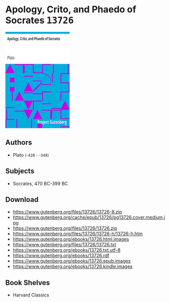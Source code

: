 # Apology, Crito, and Phaedo of Socrates <kbd>13726</kbd>

![](./cover.medium.jpg "")

## Authors


 - Plato <small>(-428 - -348)</small>

## Subjects


 - Socrates, 470 BC-399 BC

## Download


 - https://www.gutenberg.org/files/13726/13726-8.zip
 - https://www.gutenberg.org/cache/epub/13726/pg13726.cover.medium.jpg
 - https://www.gutenberg.org/files/13726/13726.zip
 - https://www.gutenberg.org/files/13726/13726-h/13726-h.htm
 - https://www.gutenberg.org/ebooks/13726.html.images
 - https://www.gutenberg.org/files/13726/13726.txt
 - https://www.gutenberg.org/ebooks/13726.txt.utf-8
 - https://www.gutenberg.org/ebooks/13726.rdf
 - https://www.gutenberg.org/ebooks/13726.epub.images
 - https://www.gutenberg.org/ebooks/13726.kindle.images

## Book Shelves


 - Harvard Classics
